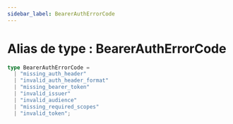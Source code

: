 ```yaml
---
sidebar_label: BearerAuthErrorCode
---
```


# Alias de type : BearerAuthErrorCode

```ts
type BearerAuthErrorCode = 
  | "missing_auth_header"
  | "invalid_auth_header_format"
  | "missing_bearer_token"
  | "invalid_issuer"
  | "invalid_audience"
  | "missing_required_scopes"
  | "invalid_token";
```
